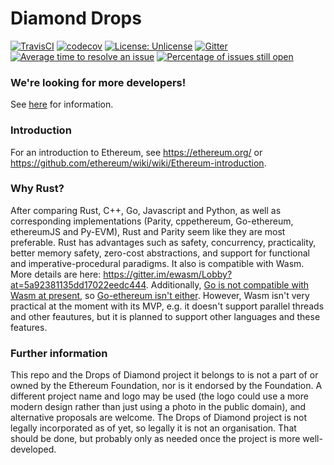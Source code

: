 # Diamond Drops

[![TravisCI](https://img.shields.io/travis/Drops-of-Diamond/Diamond-drops/master.svg)](https://travis-ci.org/Drops-of-Diamond/Diamond-drops)
[![codecov](https://codecov.io/gh/Drops-of-Diamond/Diamond-drops/branch/master/graph/badge.svg)](https://codecov.io/gh/Drops-of-Diamond/Diamond-drops)
[![License: Unlicense](https://img.shields.io/badge/License-Unlicense-lightgrey.svg)](https://github.com/Drops-of-Diamond/Diamond-drops/blob/master/LICENSE)
[![Gitter](https://badges.gitter.im/Join%20Chat.svg)](https://gitter.im/Drops-of-Diamond/Lobby?utm_source=badge&utm_medium=badge&utm_campaign=pr-badge&utm_content=badge)
[![Average time to resolve an issue](http://isitmaintained.com/badge/resolution/Drops-of-Diamond/Diamond-drops.svg)](http://isitmaintained.com/project/Drops-of-Diamond/Diamond-drops "Average time to resolve an issue")
[![Percentage of issues still open](http://isitmaintained.com/badge/open/Drops-of-Diamond/Diamond-drops.svg)](http://isitmaintained.com/project/Drops-of-Diamond/Diamond-drops "Percentage of issues still open")

### We're looking for more developers!

See [here](https://github.com/Drops-of-Diamond/Diamond-drops/wiki/Introduction-and-onboarding-process-for-new-developers) for information.

### Introduction

For an introduction to Ethereum, see https://ethereum.org/ or https://github.com/ethereum/wiki/wiki/Ethereum-introduction.
### Why Rust?

After comparing Rust, C++, Go, Javascript and Python, as well as corresponding implementations (Parity, cppethereum, Go-ethereum, ethereumJS and Py-EVM), Rust and Parity seem like they are most preferable. Rust has advantages such as safety, concurrency, practicality, better memory safety, zero-cost abstractions, and support for functional and imperative-procedural paradigms.  It also is compatible with Wasm. More details are here: https://gitter.im/ewasm/Lobby?at=5a92381135dd17022eedc444. Additionally, [Go is not compatible with Wasm at present](https://github.com/golang/go/issues/18892), so [Go-ethereum isn't either](https://github.com/ethereum/go-ethereum/issues/16192). However, Wasm isn't very practical at the moment with its MVP, e.g. it doesn't support parallel threads and other feautures, but it is planned to support other languages and these features.

### Further information

This repo and the Drops of Diamond project it belongs to is not a part of or owned by the Ethereum Foundation, nor is it endorsed by the Foundation. A different project name and logo may be used (the logo could use a more modern design rather than just using a photo in the public domain), and alternative proposals are welcome. The Drops of Diamond project is not legally incorporated as of yet, so legally it is not an organisation. That should be done, but probably only as needed once the project is more well-developed.

